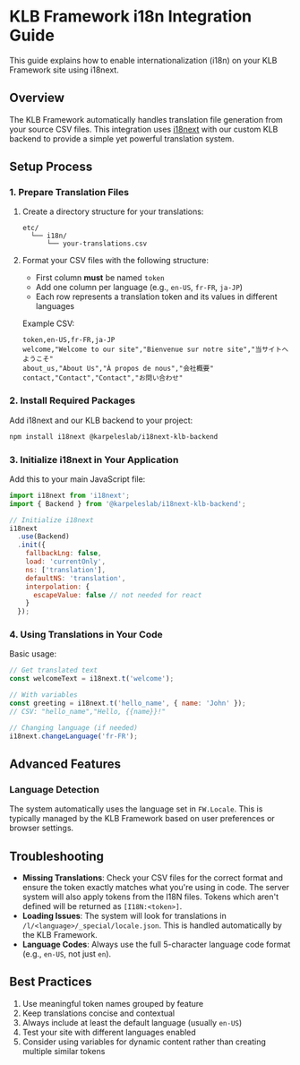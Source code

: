 # KLB Framework i18n Integration Guide

This guide explains how to enable internationalization (i18n) on your KLB Framework site using i18next.

## Overview

The KLB Framework automatically handles translation file generation from your source CSV files. This integration uses [i18next](https://www.i18next.com/) with our custom KLB backend to provide a simple yet powerful translation system.

## Setup Process

### 1. Prepare Translation Files

1. Create a directory structure for your translations:
   ```
   etc/
     └── i18n/
         └── your-translations.csv
   ```

2. Format your CSV files with the following structure:
   - First column **must** be named `token`
   - Add one column per language (e.g., `en-US`, `fr-FR`, `ja-JP`)
   - Each row represents a translation token and its values in different languages

   Example CSV:
   ```csv
   token,en-US,fr-FR,ja-JP
   welcome,"Welcome to our site","Bienvenue sur notre site","当サイトへようこそ"
   about_us,"About Us","À propos de nous","会社概要"
   contact,"Contact","Contact","お問い合わせ"
   ```

### 2. Install Required Packages

Add i18next and our KLB backend to your project:

```bash
npm install i18next @karpeleslab/i18next-klb-backend
```

### 3. Initialize i18next in Your Application

Add this to your main JavaScript file:

```javascript
import i18next from 'i18next';
import { Backend } from '@karpeleslab/i18next-klb-backend';

// Initialize i18next
i18next
  .use(Backend)
  .init({
    fallbackLng: false,
    load: 'currentOnly',
    ns: ['translation'],
    defaultNS: 'translation',
    interpolation: {
      escapeValue: false // not needed for react
    }
  });
```

### 4. Using Translations in Your Code

Basic usage:

```javascript
// Get translated text
const welcomeText = i18next.t('welcome');

// With variables
const greeting = i18next.t('hello_name', { name: 'John' });
// CSV: "hello_name","Hello, {{name}}!"

// Changing language (if needed)
i18next.changeLanguage('fr-FR');
```

## Advanced Features

### Language Detection

The system automatically uses the language set in `FW.Locale`. This is typically managed by the KLB Framework based on user preferences or browser settings.

## Troubleshooting

- **Missing Translations**: Check your CSV files for the correct format and ensure the token exactly matches what you're using in code. The server system will also apply tokens from the I18N files. Tokens which aren't defined will be returned as `[I18N:<token>]`.
- **Loading Issues**: The system will look for translations in `/l/<language>/_special/locale.json`. This is handled automatically by the KLB Framework.
- **Language Codes**: Always use the full 5-character language code format (e.g., `en-US`, not just `en`).

## Best Practices

1. Use meaningful token names grouped by feature
2. Keep translations concise and contextual
3. Always include at least the default language (usually `en-US`)
4. Test your site with different languages enabled
5. Consider using variables for dynamic content rather than creating multiple similar tokens
